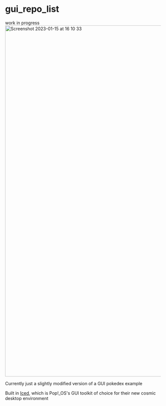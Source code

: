 # gui_repo_list
work in progress
<img width="1136" alt="Screenshot 2023-01-15 at 16 10 33" src="https://user-images.githubusercontent.com/61964090/212529779-cddaaebd-2b62-4306-909a-785d222e3529.png">

Currently just a slightly modified version of a GUI pokedex example

Built in [Iced](https://github.com/iced-rs/iced), which is Pop!_OS's GUI toolkit of choice for their new cosmic desktop environment
